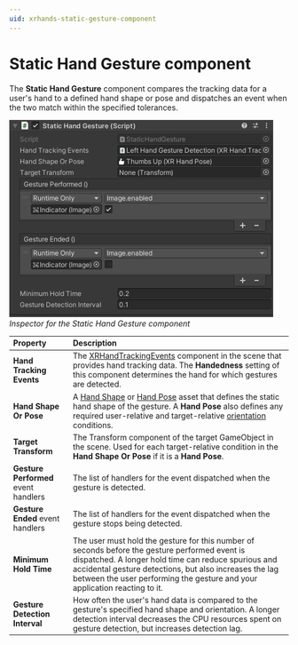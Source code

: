 ```yaml
---
uid: xrhands-static-gesture-component
---
```


# Static Hand Gesture component

The **Static Hand Gesture** component compares the tracking data for a user's hand to a defined hand shape or pose and dispatches an event when the two match within the specified tolerances. 

![Inspector for the Static Hand Gesture component](../images/gestures/static-hand-gesture.png)<br/>*Inspector for the Static Hand Gesture component*

| Property | Description |
| :------- | :---------- |
| **Hand Tracking Events** | The [XRHandTrackingEvents](xref:xrhands-access-data) component in the scene that provides hand tracking data. The **Handedness** setting of this component determines the hand for which gestures are detected.|
| **Hand Shape Or Pose**   | A [Hand Shape](xref:xrhands-hand-shapes) or [Hand Pose](xref:xrhands-hand-poses) asset that defines the static hand shape of the gesture. A **Hand Pose** also defines any required user-relative and target-relative [orientation](xref:xrhands-hand-orientation) conditions.|
| **Target Transform** | The Transform component of the target GameObject in the scene. Used for each target-relative condition in the **Hand Shape Or Pose** if it is a **Hand Pose**.|
| **Gesture Performed** event handlers    | The list of handlers for the event dispatched when the gesture is detected. |
| **Gesture Ended** event handlers | The list of handlers for the event dispatched when the gesture stops being detected.|
| **Minimum Hold Time** | The user must hold the gesture for this number of seconds before the gesture performed event is dispatched. A longer hold time can reduce spurious and accidental gesture detections, but also increases the lag between the user performing the gesture and your application reacting to it. |
| **Gesture Detection Interval** | How often the user's hand data is compared to the gesture's specified hand shape and orientation. A longer detection interval decreases the CPU resources spent on gesture detection, but increases detection lag. |
